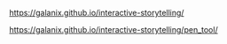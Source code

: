 https://galanix.github.io/interactive-storytelling/

https://galanix.github.io/interactive-storytelling/pen_tool/
